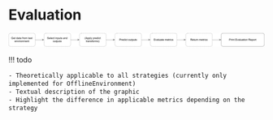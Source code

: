 # Evaluation

![Evaluation](../assets/evaluation.svg)

!!! todo

    - Theoretically applicable to all strategies (currently only implemented for OfflineEnvironment)
    - Textual description of the graphic
    - Highlight the difference in applicable metrics depending on the strategy
